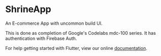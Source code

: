 # ShrineApp

An E-commerce App with uncommon build UI.

This is done as completion of Google's Codelabs mdc-100 series.
It has authentication with Firebase Auth.

For help getting started with Flutter, view our online
[documentation](https://flutter.io/).
